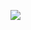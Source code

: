 <a href="버튼을 눌렀을 때 이동할 링크" target="_blank"><img src="https://img.shields.io/badge/Front-#F09D13?style=for-the-badge&logo=appveyor&logo=Apache Kylin&logoColor=#F09D13"/></a>

<!--
**dnjfht/dnjfht** is a ✨ _special_ ✨ repository because its `README.md` (this file) appears on your GitHub profile.

Here are some ideas to get you started:

- 🔭 I’m currently working on ...
- 🌱 I’m currently learning ...
- 👯 I’m looking to collaborate on ...
- 🤔 I’m looking for help with ...
- 💬 Ask me about ...
- 📫 How to reach me: ...
- 😄 Pronouns: ...
- ⚡ Fun fact: ...
-->
